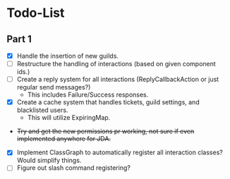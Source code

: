 # Todo-List

## Part 1

- [X] Handle the insertion of new guilds.
- [ ] Restructure the handling of interactions (based on given component ids.)
- [ ] Create a reply system for all interactions (ReplyCallbackAction or just regular send messages?)
    - This includes Failure/Success responses.
- [X] Create a cache system that handles tickets, guild settings, and blacklisted users.
    - This will utilize ExpiringMap.
- ~~Try and get the new permissions pr working, not sure if even implemented anywhere for JDA.~~
- [X] Implement ClassGraph to automatically register all interaction classes? Would simplify things.
- [ ] Figure out slash command registering?